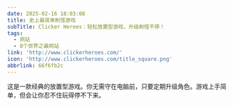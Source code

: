 ```yaml
---
date: 2025-02-16 18:03:08
title: 史上最简单刷怪游戏
subTitle: Clicker Heroes：轻松放置型游戏，升级刷怪不停！
tags:
  - 网站
  - 8个世界之最网站
link: 'http://www.clickerheroes.com/'
icon: 'http://www.clickerheroes.com/title_square.png'
abbrlink: 66f6fb2c
---
```


这是一款经典的放置型游戏。你无需守在电脑前，只要定期升级角色。游戏上手简单，但会让你忍不住玩得停不下来。